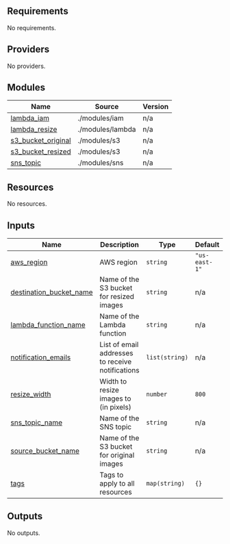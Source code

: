 <!-- BEGIN_TF_DOCS -->
## Requirements

No requirements.

## Providers

No providers.

## Modules

| Name | Source | Version |
|------|--------|---------|
| <a name="module_lambda_iam"></a> [lambda\_iam](#module\_lambda\_iam) | ./modules/iam | n/a |
| <a name="module_lambda_resize"></a> [lambda\_resize](#module\_lambda\_resize) | ./modules/lambda | n/a |
| <a name="module_s3_bucket_original"></a> [s3\_bucket\_original](#module\_s3\_bucket\_original) | ./modules/s3 | n/a |
| <a name="module_s3_bucket_resized"></a> [s3\_bucket\_resized](#module\_s3\_bucket\_resized) | ./modules/s3 | n/a |
| <a name="module_sns_topic"></a> [sns\_topic](#module\_sns\_topic) | ./modules/sns | n/a |

## Resources

No resources.

## Inputs

| Name | Description | Type | Default | Required |
|------|-------------|------|---------|:--------:|
| <a name="input_aws_region"></a> [aws\_region](#input\_aws\_region) | AWS region | `string` | `"us-east-1"` | no |
| <a name="input_destination_bucket_name"></a> [destination\_bucket\_name](#input\_destination\_bucket\_name) | Name of the S3 bucket for resized images | `string` | n/a | yes |
| <a name="input_lambda_function_name"></a> [lambda\_function\_name](#input\_lambda\_function\_name) | Name of the Lambda function | `string` | n/a | yes |
| <a name="input_notification_emails"></a> [notification\_emails](#input\_notification\_emails) | List of email addresses to receive notifications | `list(string)` | n/a | yes |
| <a name="input_resize_width"></a> [resize\_width](#input\_resize\_width) | Width to resize images to (in pixels) | `number` | `800` | no |
| <a name="input_sns_topic_name"></a> [sns\_topic\_name](#input\_sns\_topic\_name) | Name of the SNS topic | `string` | n/a | yes |
| <a name="input_source_bucket_name"></a> [source\_bucket\_name](#input\_source\_bucket\_name) | Name of the S3 bucket for original images | `string` | n/a | yes |
| <a name="input_tags"></a> [tags](#input\_tags) | Tags to apply to all resources | `map(string)` | `{}` | no |

## Outputs

No outputs.
<!-- END_TF_DOCS -->